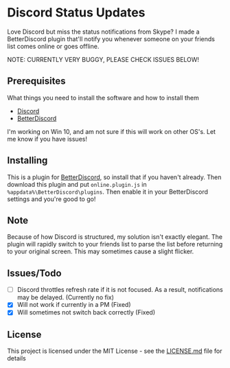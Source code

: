 # Discord Status Updates

Love Discord but miss the status notifications from Skype? I made a BetterDiscord plugin that'll notify you whenever someone on your friends list comes online or goes offline.

NOTE: CURRENTLY VERY BUGGY, PLEASE CHECK ISSUES BELOW!

## Prerequisites

What things you need to install the software and how to install them

- [Discord](https://discordapp.com/)
- [BetterDiscord](https://github.com/Jiiks/BetterDiscordApp/releases)

I'm working on Win 10, and am not sure if this will work on other OS's. Let me know if you have issues!

## Installing

This is a plugin for [BetterDiscord](https://github.com/Jiiks/BetterDiscordApp/releases), so install that if you haven't already. Then download this plugin and put `online.plugin.js` in `%appdata%\BetterDiscord\plugins`. Then enable it in your BetterDiscord settings and you're good to go!

## Note

Because of how Discord is structured, my solution isn't exactly elegant. The plugin will rapidly switch to your friends list to parse the list before returning to your original screen. This may sometimes cause a slight flicker.

## Issues/Todo

- [ ] Discord throttles refresh rate if it is not focused. As a result, notifications may be delayed. (Currently no fix)
- [x] Will not work if currently in a PM (Fixed)
- [x] Will sometimes not switch back correctly (Fixed)

## License

This project is licensed under the MIT License - see the [LICENSE.md](LICENSE.md) file for details

